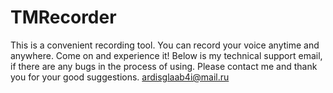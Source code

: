 # TMRecorder
This is a convenient recording tool. You can record your voice anytime and anywhere. Come on and experience it!
Below is my technical support email, if there are any bugs in the process of using. Please contact me and thank you for your good suggestions. ardisglaab4i@mail.ru
